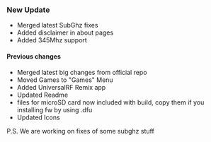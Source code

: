 ### New Update
* Merged latest SubGhz fixes
* Added disclaimer in about pages
* Added 345Mhz support
#### Previous changes
* Merged latest big changes from official repo
* Moved Games to "Games" Menu
* Added UniversalRF Remix app
* Updated Readme
* files for microSD card now included with build, copy them if you installing fw by using .dfu
* Updated Icons

P.S. We are working on fixes of some subghz stuff